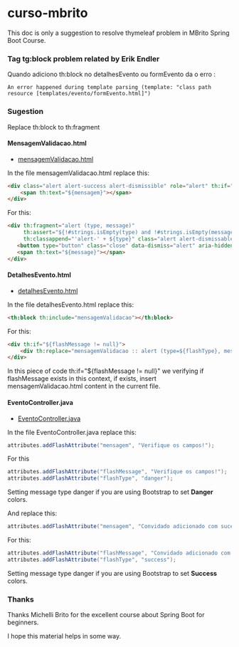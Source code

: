 # curso-mbrito

This doc is only a suggestion to resolve thymeleaf problem in MBrito Spring Boot Course.

### Tag tg:block problem related by Erik Endler

Quando adiciono th:block  no detalhesEvento ou formEvento da o erro :

```error
An error happened during template parsing (template: "class path resource [templates/evento/formEvento.html]")
```

### Sugestion

Replace th:block to th:fragment

#### MensagemValidacao.html

* [mensagemValidacao.html](https://github.com/MichelliBrito/cursospringboot/blob/master/src/main/resources/templates/mensagemValidacao.html)

In the file mensagemValidacao.html replace this:

```html
<div class="alert alert-success alert-dismissible" role="alert" th:if="${not #strings.isEmpty(mensagem)}">	
	<span th:text="${mensagem}"></span>
</div>
```

For this:

```html
<div th:fragment="alert (type, message)" 
     th:assert="${!#strings.isEmpty(type) and !#strings.isEmpty(message)}"      
     th:classappend="'alert-' + ${type}" class="alert alert-dismissable" >
   <button type="button" class="close" data-dismiss="alert" aria-hidden="true">&times;</button>
   <span th:text="${message}"></span>
</div>
```

#### DetalhesEvento.html

* [detalhesEvento.html](https://github.com/MichelliBrito/cursospringboot/blob/master/src/main/resources/templates/evento/detalhesEvento.html)

In the file detalhesEvento.html replace this:

```html
<th:block th:include="mensagemValidacao"></th:block>
```

For this: 

```html
<div th:if="${flashMessage != null}">
    <div th:replace="mensagemValidacao :: alert (type=${flashType}, message=${flashMessage})"></div>
</div>
```

In this piece of code th:if="${flashMessage != null}" we verifying if flashMessage exists in this context, if exists, insert mensagemValidacao.html content in the current file.

#### EventoController.java

* [EventoController.java](https://github.com/MichelliBrito/cursospringboot/blob/master/src/main/java/com/eventosapp/controllers/EventoController.java)

In the file EventoController.java replace this:

```java
attributes.addFlashAttribute("mensagem", "Verifique os campos!");
```

For this

```java
attributes.addFlashAttribute("flashMessage", "Verifique os campos!");
attributes.addFlashAttribute("flashType", "danger");
```
Setting message type danger if you are using Bootstrap to set **Danger** colors.

And replace this:

```java
attributes.addFlashAttribute("mensagem", "Convidado adicionado com sucesso!");
```

For this:

```java
attributes.addFlashAttribute("flashMessage", "Convidado adicionado com sucesso!");
attributes.addFlashAttribute("flashType", "success");
```

Setting message type danger if you are using Bootstrap to set **Success** colors.

### Thanks

Thanks Michelli Brito for the excellent course about Spring Boot for beginners.

I hope this material helps in some way.
